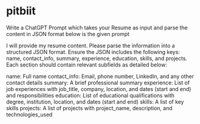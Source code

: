 # pitbiit
Write a ChatGPT Prompt which takes your Resume as input and parse the content in JSON format
below is the given prompt

I will provide my resume content. Please parse the information into a structured JSON format. Ensure the JSON includes the following keys: name, contact_info, summary, experience, education, skills, and projects. Each section should contain relevant subfields as detailed below:

name: Full name
contact_info: Email, phone number, LinkedIn, and any other contact details
summary: A brief professional summary
experience: List of job experiences with job_title, company, location, and dates (start and end) and responsibilities
education: List of educational qualifications with degree, institution, location, and dates (start and end)
skills: A list of key skills
projects: A list of projects with project_name, description, and technologies_used
